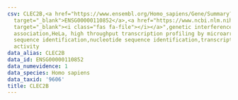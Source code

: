 ```yaml
---
csv: CLEC2B,<a href="https://www.ensembl.org/Homo_sapiens/Gene/Summary?db=core;g=ENSG00000110852"
  target="_blank">ENSG00000110852</a>,<a href="https://www.ncbi.nlm.nih.gov/pubmed/17216044"
  target="_blank"><i class="fas fa-file"></i></a>",genetic interference,functional
  association,HeLa, high throughput transcription profiling by microarray,nucleotide
  sequence identification,nucleotide sequence identification,transcriptional regulation,up-regulates
  activity
data_alias: CLEC2B
data_id: ENSG00000110852
data_numevidence: 1
data_species: Homo sapiens
data_taxid: '9606'
title: CLEC2B
---
```


